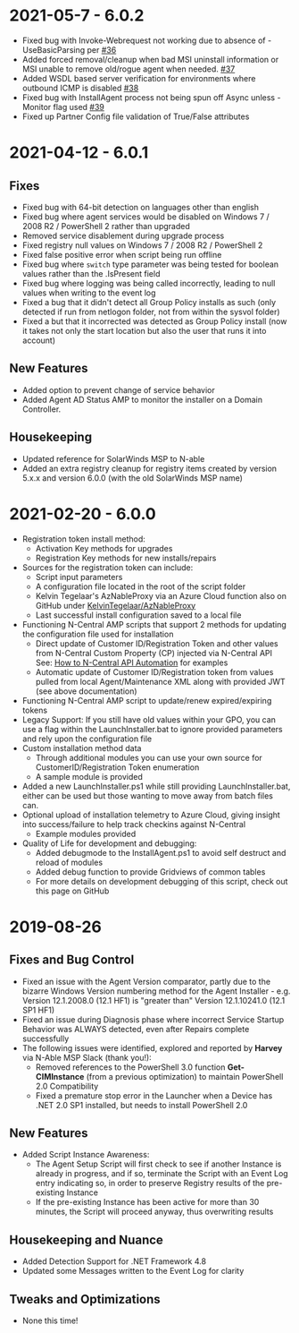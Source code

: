 # 2021-05-7 - 6.0.2
* Fixed bug with Invoke-Webrequest not working due to absence of -UseBasicParsing per [#36](https://github.com/AngryProgrammerInside/InstallAgent/issues/36)
* Added forced removal/cleanup when bad MSI uninstall information or MSI unable to remove old/rogue agent when needed. [#37](https://github.com/AngryProgrammerInside/InstallAgent/issues/37)
* Added WSDL based server verification for environments where outbound ICMP is disabled [#38](https://github.com/AngryProgrammerInside/InstallAgent/issues/38)
* Fixed bug with InstallAgent process not being spun off Async unless -Monitor flag used [#39](https://github.com/AngryProgrammerInside/InstallAgent/issues/39)
* Fixed up Partner Config file validation of True/False attributes

# 2021-04-12 - 6.0.1

## Fixes
* Fixed bug with 64-bit detection on languages other than english
* Fixed bug where agent services would be disabled on Windows 7 / 2008 R2 / PowerShell 2 rather than upgraded
* Removed service disablement during upgrade process
* Fixed registry null values on Windows 7 / 2008 R2 / PowerShell 2
* Fixed false positive error when script being run offline
* Fixed bug where `switch` type parameter was being tested for boolean values rather than the .IsPresent field
* Fixed bug where logging was being called incorrectly, leading to null values when writing to the event log
* Fixed a bug that it didn't detect all Group Policy installs as such (only detected if run from netlogon folder, not from within the sysvol folder)
* Fixed a but that it incorrected was detected as Group Policy install (now it takes not only the start location but also the user that runs it into account)

## New Features
* Added option to prevent change of service behavior
* Added Agent AD Status AMP to monitor the installer on a Domain Controller.

## Housekeeping
* Updated reference for SolarWinds MSP to N-able
* Added an extra registry cleanup for registry items created by version 5.x.x and version 6.0.0 (with the old SolarWinds MSP name)


# 2021-02-20 - 6.0.0
*   Registration token install method:
    *   Activation Key methods for upgrades
    *   Registration Key methods for new installs/repairs
*   Sources for the registration token can include:
    *   Script input parameters
    *   A configuration file located in the root of the script folder
    *   Kelvin Tegelaar's AzNableProxy via an Azure Cloud function also on GitHub under [KelvinTegelaar/AzNableProxy](https://github.com/KelvinTegelaar/AzNableProxy)
    *   Last successful install configuration saved to a local file
*   Functioning N-Central AMP scripts that support 2 methods for updating the configuration file used for installation
    *   Direct update of Customer ID/Registration Token and other values from N-Central Custom Property (CP) injected via N-Central API See: [How to N-Central API Automation](https://github.com/AngryProgrammerInside/NC-API-Documentation) for examples
    *   Automatic update of Customer ID/Registration token from values pulled from local Agent/Maintenance XML along with provided JWT (see above documentation)
*   Functioning N-Central AMP script to update/renew expired/expiring tokens
*   Legacy Support: If you still have old values within your GPO, you can use a flag within the LaunchInstaller.bat to ignore provided parameters and rely upon the configuration file
*   Custom installation method data
    *   Through additional modules you can use your own source for CustomerID/Registration Token enumeration
    *   A sample module is provided
*   Added a new LaunchInstaller.ps1 while still providing LaunchInstaller.bat, either can be used but those wanting to move away from batch files can.
*   Optional upload of installation telemetry to Azure Cloud, giving insight into success/failure to help track checkins against N-Central
    *   Example modules provided
*   Quality of Life for development and debugging:
    *   Added debugmode to the InstallAgent.ps1 to avoid self destruct and reload of modules
    *   Added debug function to provide Gridviews of common tables
    *   For more details on development debugging of this script, check out this page on GitHub

# 2019-08-26

## Fixes and Bug Control
* Fixed an issue with the Agent Version comparator, partly due to the bizarre Windows Version numbering method for the Agent Installer - e.g. Version 12.1.2008.0 (12.1 HF1) is "greater than" Version 12.1.10241.0 (12.1 SP1 HF1)
* Fixed an issue during Diagnosis phase where incorrect Service Startup Behavior was ALWAYS detected, even after Repairs complete successfully
* The following issues were identified, explored and reported by **Harvey** via N-Able MSP Slack (thank you!):
    * Removed references to the PowerShell 3.0 function **Get-CIMInstance** (from a previous optimization) to maintain PowerShell 2.0 Compatibility
    * Fixed a premature stop error in the Launcher when a Device has .NET 2.0 SP1 installed, but needs to install PowerShell 2.0

## New Features

* Added Script Instance Awareness:
    * The Agent Setup Script will first check to see if another Instance is already in progress, and if so, terminate the Script with an Event Log entry indicating so, in order to preserve Registry results of the pre-existing Instance
    * If the pre-existing Instance has been active for more than 30 minutes, the Script will proceed anyway, thus overwriting results

## Housekeeping and Nuance

* Added Detection Support for .NET Framework 4.8
* Updated some Messages written to the Event Log for clarity

## Tweaks and Optimizations

* None this time!